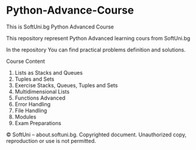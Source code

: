 # Python-Advance-Course
This is SoftUni.bg Python Advanced Course

This repository represent Python Advanced learning cours from SoftUni.bg

In the repository You can find practical problems definition and solutions.

Course Content

1. Lists as Stacks and Queues
2. Tuples and Sets
3. Exercise Stacks, Queues, Tuples and Sets
4. Multidimensional Lists
5. Functions Advanced
6. Error Handling
7. File Handling
8. Modules
9. Exam Preparations

© SoftUni – about.softuni.bg. Copyrighted document. Unauthorized copy, reproduction or use is not permitted.

